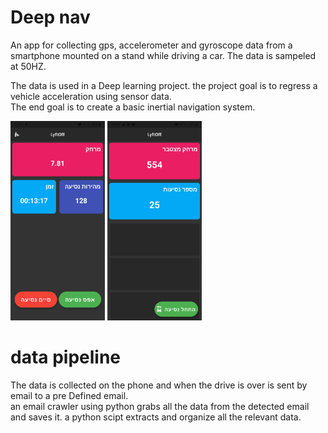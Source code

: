 # Deep nav

An app for collecting gps, accelerometer and gyroscope data from a smartphone mounted  on a stand while driving a car.
The data is sampeled at 50HZ.

The data is used in a Deep learning project. the project goal is to regress a vehicle acceleration
using sensor data.  
The end goal is to create a basic inertial navigation system.

<p float="left">
<img src="./main.jpg" width=30% height=30%>
<img src="./drive.jpg" width=30% height=30%>
</p>

# data pipeline 
The data is collected on the phone and when the drive is over is sent by email to a pre Defined email.  
an email crawler using python grabs all the data from the detected email and saves it.
a python scipt extracts and organize all the relevant data.
